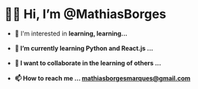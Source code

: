 <h1>👋😄 Hi, I’m @MathiasBorges</h1>
<ul>
  <li>
     👀 I'm interested in <b>learning, learning<b>...
  </li>
       <br>
   <li>
     🌱 I’m currently learning <b>Python</b> and <b>React.js</b> ...
  </li>
       <br>
   <li>
     💞️ I want to <b>collaborate<b/> in the learning of others ...
  </li>
       <br>
   <li>
     📫 How to reach me ... <a href='mailto:mathiasborgesmarques@gmail.com'>mathiasborgesmarques@gmail.com</a>
  </li>
</ul>

<!---
MathiasBorges/MathiasBorges is a ✨ special ✨ repository because its `README.md` (this file) appears on your GitHub profile.
You can click the Preview link to take a look at your changes.
--->
